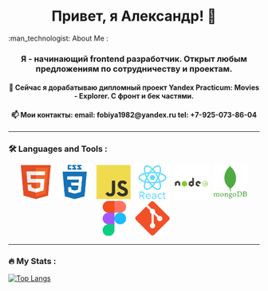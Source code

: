 ### 
<h1 align="center">Привет, я Александр! 👋 </h1>
 :man_technologist: About Me :
<h3 align="center">Я - начинающий frontend разработчик. Открыт любым предложениям по сотрудничеству и проектам. </h3>

<h4 align='center'> 🔭 Сейчас я дорабатываю дипломный проект Yandex Practicum: Movies - Explorer. С фронт и бек частями. </h4>

<h4 align="center"> 📫 Мои контакты: email: fobiya1982@yandex.ru   tel: +7-925-073-86-04 </h4>

- - -

 ### :hammer_and_wrench: Languages and Tools : 
 <div  align=center>
    <img src="https://github.com/devicons/devicon/blob/master/icons/html5/html5-original.svg" title="HTML5" alt="HTML" width="70" height="70"/>&nbsp;
    <img src="https://github.com/devicons/devicon/blob/master/icons/css3/css3-plain-wordmark.svg"  title="CSS3" alt="CSS" width="70" height="70"/>&nbsp;
    <img src="https://github.com/devicons/devicon/blob/master/icons/javascript/javascript-original.svg" title="JavaScript" alt="JavaScript" width="70" height="70"/>&nbsp;
  <img src="https://github.com/devicons/devicon/blob/master/icons/react/react-original-wordmark.svg" title="React" alt="React" width="70" height="70"/>&nbsp;
  <img src="https://github.com/devicons/devicon/blob/master/icons/nodejs/nodejs-original-wordmark.svg" title="NodeJS" alt="NodeJS" width="70" height="70"/>&nbsp;
  <img src="https://github.com/devicons/devicon/blob/master/icons/mongodb/mongodb-plain-wordmark.svg" title="MongoDB"  alt="MongoDB" width="70" height="70"/>&nbsp;
  <img src="https://github.com/devicons/devicon/blob/master/icons/figma/figma-original.svg" title="Figma" alt="Figma" width="70" height="70"/>&nbsp;
<img src="https://github.com/devicons/devicon/blob/master/icons/git/git-original.svg" title="Github" alt="Github" width="70" height="70"/>&nbsp;
</div>

- - - 

### :fire: My Stats :

[![Top Langs](https://github-readme-stats.vercel.app/api/top-langs/?username=F0biYA&layout=compact&theme=vision-friendly-dark)](https://github.com/anuraghazra/github-readme-stats)
<!--
**F0biYA/F0biYA** is a ✨ _special_ ✨ repository because its `README.md` (this file) appears on your GitHub profile.

Here are some ideas to get you started:

- 🔭 I’m currently working on ...
- 🌱 I’m currently learning ...
- 👯 I’m looking to collaborate on ...
- 🤔 I’m looking for help with ...
- 💬 Ask me about ...
- 📫 How to reach me: ...
- 😄 Pronouns: ...
- ⚡ Fun fact: ...
-->
